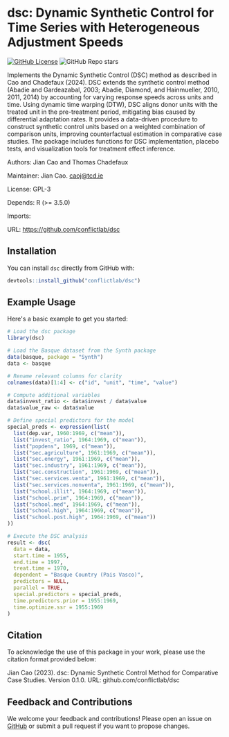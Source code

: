 # dsc: Dynamic Synthetic Control for Time Series with Heterogeneous Adjustment Speeds

[![GitHub License](https://img.shields.io/github/license/conflictlab/dsc)](https://github.com/conflictlab/dsc/blob/main/LICENSE) 
![GitHub Repo stars](https://img.shields.io/github/stars/conflictlab/dsc?style=social) 

Implements the Dynamic Synthetic Control (DSC) method as described in Cao and Chadefaux (2024). DSC extends the synthetic control method (Abadie and Gardeazabal, 2003; Abadie, Diamond, and Hainmueller, 2010, 2011, 2014) by accounting for varying response speeds across units and time. Using dynamic time warping (DTW), DSC aligns donor units with the treated unit in the pre-treatment period, mitigating bias caused by differential adaptation rates. It provides a data-driven procedure to construct synthetic control units based on a weighted combination of comparison units, improving counterfactual estimation in comparative case studies. The package includes functions for DSC implementation, placebo tests, and visualization tools for treatment effect inference.

Authors: Jian Cao and Thomas Chadefaux

Maintainer: Jian Cao. caoj@tcd.ie

License: GPL-3

Depends: R (>= 3.5.0)

Imports: 

URL: https://github.com/conflictlab/dsc


## Installation

You can install `dsc` directly from GitHub with:

```R
devtools::install_github("conflictlab/dsc")
```

## Example Usage

Here's a basic example to get you started:

```R
# Load the dsc package
library(dsc)

# Load the Basque dataset from the Synth package
data(basque, package = "Synth")
data <- basque

# Rename relevant columns for clarity
colnames(data)[1:4] <- c("id", "unit", "time", "value")

# Compute additional variables
data$invest_ratio <- data$invest / data$value
data$value_raw <- data$value

# Define special predictors for the model
special_preds <- expression(list(
  list(dep.var, 1960:1969, c("mean")),
  list("invest_ratio", 1964:1969, c("mean")),
  list("popdens", 1969, c("mean")),
  list("sec.agriculture", 1961:1969, c("mean")),
  list("sec.energy", 1961:1969, c("mean")),
  list("sec.industry", 1961:1969, c("mean")),
  list("sec.construction", 1961:1969, c("mean")),
  list("sec.services.venta", 1961:1969, c("mean")),
  list("sec.services.nonventa", 1961:1969, c("mean")),
  list("school.illit", 1964:1969, c("mean")),
  list("school.prim", 1964:1969, c("mean")),
  list("school.med", 1964:1969, c("mean")),
  list("school.high", 1964:1969, c("mean")),
  list("school.post.high", 1964:1969, c("mean"))
))

# Execute the DSC analysis
result <- dsc(
  data = data,
  start.time = 1955,
  end.time = 1997,
  treat.time = 1970,
  dependent = "Basque Country (Pais Vasco)",
  predictors = NULL,
  parallel = TRUE,
  special.predictors = special_preds,
  time.predictors.prior = 1955:1969,
  time.optimize.ssr = 1955:1969
)
```

## Citation
To acknowledge the use of this package in your work, please use the citation format provided below:

Jian Cao (2023). dsc: Dynamic Synthetic Control Method for Comparative Case Studies. Version 0.1.0. URL: github.com/conflictlab/dsc




## Feedback and Contributions

We welcome your feedback and contributions! Please open an issue on [GitHub](https://github.com/conflictlab/dsc/issues) or submit a pull request if you want to propose changes.
